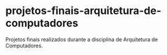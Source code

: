 # projetos-finais-arquitetura-de-computadores
 Projetos finais realizados durante a disciplina de Arquitetura de Computadores.
